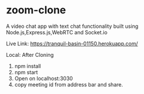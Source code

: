 # zoom-clone
A video chat app with text chat functionality built using Node.js,Express.js,WebRTC and Socket.io

Live Link:
https://tranquil-basin-01150.herokuapp.com/

Local:
After Cloning
1. npm install
2. npm start
3. Open on localhost:3030
4. copy meeting id from address bar and share.
